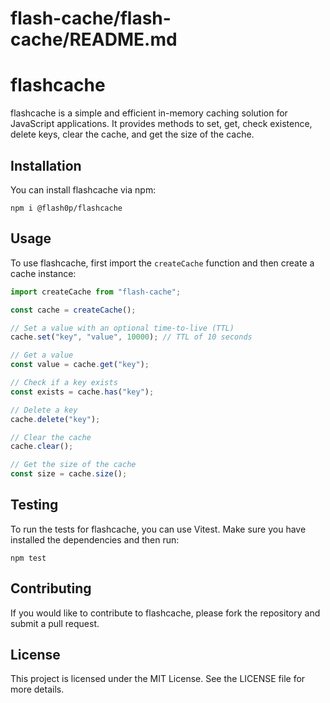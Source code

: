 # flash-cache/flash-cache/README.md

# flashcache

flashcache is a simple and efficient in-memory caching solution for JavaScript applications. It provides methods to set, get, check existence, delete keys, clear the cache, and get the size of the cache.

## Installation

You can install flashcache via npm:

```
npm i @flash0p/flashcache
```

## Usage

To use flashcache, first import the `createCache` function and then create a cache instance:

```javascript
import createCache from "flash-cache";

const cache = createCache();

// Set a value with an optional time-to-live (TTL)
cache.set("key", "value", 10000); // TTL of 10 seconds

// Get a value
const value = cache.get("key");

// Check if a key exists
const exists = cache.has("key");

// Delete a key
cache.delete("key");

// Clear the cache
cache.clear();

// Get the size of the cache
const size = cache.size();
```

## Testing

To run the tests for flashcache, you can use Vitest. Make sure you have installed the dependencies and then run:

```
npm test
```

## Contributing

If you would like to contribute to flashcache, please fork the repository and submit a pull request.

## License

This project is licensed under the MIT License. See the LICENSE file for more details.
